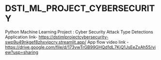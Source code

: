 # DSTI_ML_PROJECT_CYBERSECURITY
Python Machine Learning Project :  Cyber Security Attack Type Detections  
Application link- https://dstimlprojectcybersecurity-swp9u49nkgef8zhxvjpcry.streamlit.app/ 
App flow video link - https://drive.google.com/file/d/173vwTrGB99GHQd1dL7KjQ1JsEeZxAh55/view?usp=sharing
